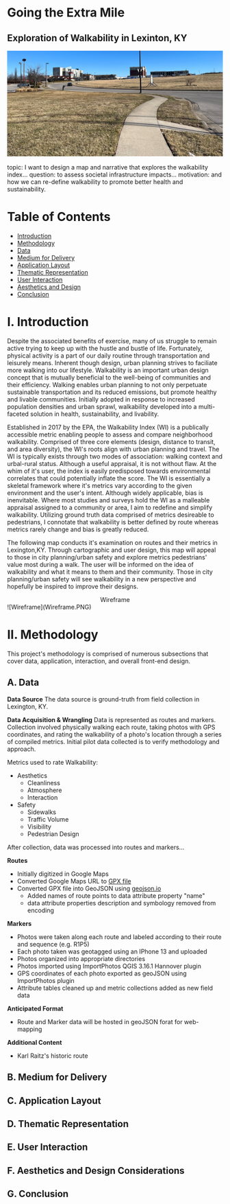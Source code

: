 <!-- *************************************DRAFT******************************************* -->

# Going the Extra Mile
## Exploration of Walkability in Lexinton, KY

![Walkability](./Images/cover_photo.jpg)

topic: I want to design a map and narrative that explores the walkability index...
question: to assess societal infrastructure impacts...
motivation: and how we can re-define walkability to promote better health and sustainability.

# Table of Contents
+ [Introduction](#I-Introduction)
+ [Methodology](#II-Methodology)
+ [Data](#A-Data)
+ [Medium for Delivery](#B-Medium-for-Delivery)
+ [Application Layout](#C-Application-Layout)
+ [Thematic Representation](#D-Thematic-Representation)
+ [User Interaction](#E-User-Interaction)
+ [Aesthetics and Design](#F-Aesthetics-and-Design)
+ [Conclusion](#G-Conclusion)

# I. Introduction

Despite the associated benefits of exercise, many of us struggle to remain active trying to keep up with the hustle and bustle of life. Fortunately, physical activity is a part of our daily routine through transportation and leisurely means. Inherent though design, urban planning strives to faciliate more walking into our lifestyle. Walkability is an important urban design concept that is mutually beneficial to the well-being of communities and their efficiency. Walking enables urban planning to not only perpetuate sustainable transportation and its reduced emissions, but promote healthy and livable communities. Initially adopted in response to increased population densities and urban sprawl, walkability developed into a multi-faceted solution in health, sustainability, and livability. 

Established in 2017 by the EPA, the Walkability Index (WI) is a publically accessible metric enabling people to assess and compare neighborhood walkability. Comprised of three core elements (design, distance to transit, and area diversity), the WI's roots align with urban planning and travel. The WI is typically exists through two modes of association: walking context and urbal-rural status. Although a useful appraisal, it is not without flaw. At the whim of it's user, the index is easily predisposed towards environmental correlates that could potentially inflate the score. The WI is essentially a skeletal framework where it's metrics vary according to the given environment and the user's intent. Although widely applicable, bias is inenvitable. Where most studies and surveys hold the WI as a malleable appraisal assigned to a community or area, I aim to redefine and simplify walkability. Utilizing ground truth data comprised of metrics desireable to pedestrians, I connotate that walkability is better defined by route whereas metrics rarely change and bias is greatly reduced. 

The following map conducts it's examination on routes and their metrics in Lexington,KY. Through cartographic and user design, this map will appeal to those in city planning/urban safety and explore metrics pedestrians' value most during a walk. The user will be informed on the idea of walkability and what it means to them and their community. Those in city planning/urban safety will see walkability in a new perspective and hopefully be inspired to improve their designs.

<div style="text-align: center">Wireframe</div>
![Wireframe](Wireframe.PNG)

# II. Methodology 

This project's methodology is comprised of numerous subsections that cover data, application, interaction, and overall front-end design. 

## A. Data

**Data Source**
The data source is ground-truth from field collection in Lexington, KY. 

**Data Acquisition & Wrangling**
Data is represented as routes and markers. Collection involved physically walking each route, taking photos with GPS coordinates, and rating the walkability of a photo's location through a series of compiled metrics. Initial pilot data collected is to verify methodology and approach. 

Metrics used to rate Walkability:
+ Aesthetics
    + Cleanliness
    + Atmosphere
    + Interaction
+ Safety
    + Sidewalks
    + Traffic Volume
    + Visibility
    + Pedestrian Design

After collection, data was processed into routes and markers...

**Routes**
+ Initially digitized in Google Maps
+ Converted Google Maps URL to [GPX file](https://mapstogpx.com/)
+ Converted GPX file into GeoJSON using [geojson.io](http://geojson.io/)
    + Added names of route points to data attribute property "name"
    + data attribute properties description and symbology removed from encoding

**Markers**
+ Photos were taken along each route and labeled according to their route and sequence (e.g. R1P5)
+ Each photo taken was geotagged using an IPhone 13 and uploaded
+ Photos organized into appropriate directories 
+ Photos imported using ImportPhotos QGIS 3.16.1 Hannover plugin
+ GPS coordinates of each photo exported as geoJSON using ImportPhotos plugin
+ Attribute tables cleaned up and metric collections added as new field data


**Anticipated Format**
+ Route and Marker data will be hosted in geoJSON forat for web-mapping

**Additional Content**
+ Karl Raitz's historic route

## B. Medium for Delivery

## C. Application Layout

## D. Thematic Representation

## E. User Interaction

## F. Aesthetics and Design Considerations

## G. Conclusion

